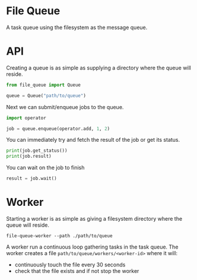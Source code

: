 # File Queue

A task queue using the filesystem as the message queue.

# API

Creating a queue is as simple as supplying a directory where the queue
will reside.

```python
from file_queue import Queue

queue = Queue("path/to/queue")
```

Next we can submit/enqueue jobs to the queue.

```python
import operator

job = queue.enqueue(operator.add, 1, 2)
```

You can immediately try and fetch the result of the job or get its
status.

```python
print(job.get_status())
print(job.result)
```

You can wait on the job to finish

```python
result = job.wait()
```

# Worker

Starting a worker is as simple as giving a filesystem directory where
the queue will reside.

```shell
file-queue-worker --path ./path/to/queue
```

A worker run a continuous loop gathering tasks in the task queue. The
worker creates a file `path/to/queue/workers/<worker-id>` where it will:
 - continuously touch the file every 30 seconds
 - check that the file exists and if not stop the worker
